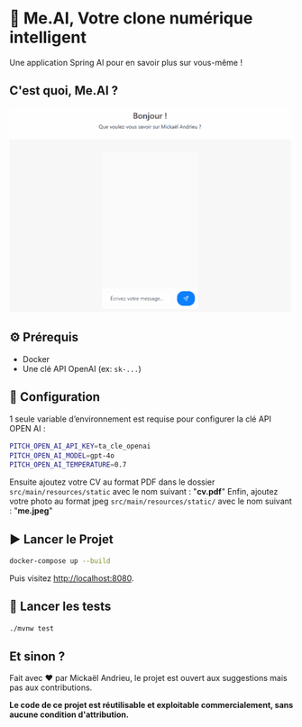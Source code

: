 # 🎤 Me.AI, Votre clone numérique intelligent

Une application Spring AI pour en savoir plus sur vous-même !

## C'est quoi, Me.AI ?

<img src="docs/me.ai.gif" width="500" />

## ⚙️ Prérequis

- Docker
- Une clé API OpenAI (ex: `sk-...`)

## 🔧 Configuration

1 seule variable d’environnement est requise pour configurer la clé API OPEN AI :

```bash
PITCH_OPEN_AI_API_KEY=ta_cle_openai
PITCH_OPEN_AI_MODEL=gpt-4o
PITCH_OPEN_AI_TEMPERATURE=0.7
```

Ensuite ajoutez votre CV au format PDF dans le dossier `src/main/resources/static` avec le nom suivant : "**cv.pdf**"
Enfin, ajoutez votre photo au format jpeg `src/main/resources/static/` avec le nom suivant : "**me.jpeg**"

## ▶️ Lancer le Projet

```bash
docker-compose up --build
```

Puis visitez [http://localhost:8080](http://localhost:8080).

## 🧪 Lancer les tests

```bash
./mvnw test
```

## Et sinon ?

Fait avec ❤️ par Mickaël Andrieu, le projet est ouvert aux suggestions mais pas aux contributions. 

**Le code de ce projet est réutilisable et exploitable commercialement, sans aucune condition d'attribution.**
